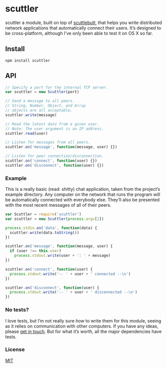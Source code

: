 # scuttler
scuttler a module, built on top of [scuttlebutt](https://github.com/dominictarr/scuttlebutt), that helps you write distributed network applications that automatically connect their users. It’s designed to be cross-platform, although I’ve only been able to test it on OS X so far.

## Install
```
npm install scuttler
```

## API
``` js
// Specify a port for the internal TCP server. 
var scuttler = new Scuttler(port)

// Send a message to all peers.
// String, Number, Object, and Array
// objects are all acceptable.
scuttler.write(message)

// Read the latest data from a given user.
// Note: The user argument is an IP address.
scuttler.read(user)

// Listen for messages from all peers.
scuttler.on('message', function(message, user) {})

// Listen for peer connection/disconnection.
scuttler.on('connect', function(user) {})
scuttler.on('disconnect', function(user) {})
```

### Example
This is a really basic (read: shitty) chat application, taken from the project’s example directory. Any computer on the network that runs the program will be automatically connected with everybody else. They’ll also be presented with the most recent messages of all of their peers.

``` js
var Scuttler = require('scuttler')
var scuttler = new Scuttler(process.argv[2])

process.stdin.on('data', function(data) {
  scuttler.write(data.toString())
})

scuttler.on('message', function(message, user) {
  if (user !== this.user)
    process.stdout.write(user + ': ' + message)
})

scuttler.on('connect', function(user) {
  process.stdout.write('-- ' + user + ' connected --\n')
})

scuttler.on('disconnect', function(user) {
  process.stdout.write('-- ' + user + ' disconnected --\n')
})
```

### No tests?
I love tests, but I’m not really sure *how* to write them for this module, seeing as it relies on communication with other computers. If you have any ideas, please [get in touch](mailto:spam+scuttler@michaelrhod.es). But for what it’s worth, all the major dependencies have tests.

### License
[MIT](http://opensource.org/licenses/MIT)

